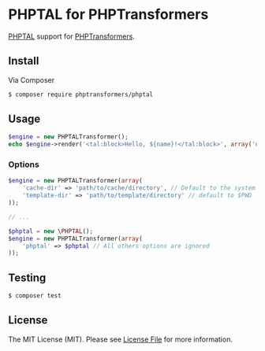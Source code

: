 # PHPTAL for PHPTransformers

[PHPTAL](http://phptal.org/) support for [PHPTransformers](http://github.com/phptransformers/phptransformer).

## Install

Via Composer

``` bash
$ composer require phptransformers/phptal
```

## Usage

``` php
$engine = new PHPTALTransformer();
echo $engine->render('<tal:block>Hello, ${name}!</tal:block>', array('name' => 'phptransformers'));
```

### Options

``` php
$engine = new PHPTALTransformer(array(
    'cache-dir' => 'path/to/cache/directory', // Default to the system temporary directory
    'template-dir' => 'path/to/template/directory' // default to $PWD
));

// ...

$phptal = new \PHPTAL();
$engine = new PHPTALTransformer(array(
    'phptal' => $phptal // All others options are ignored
));
```

## Testing

``` bash
$ composer test
```

## License

The MIT License (MIT). Please see [License File](LICENSE.md) for more information.